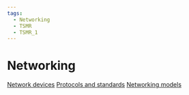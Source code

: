 ```yaml
---
tags:
  - Networking
  - TSMR
  - TSMR_1
---
```


# Networking

[Network devices](./NetworkDevices/NetworkDevices.md)
[Protocols and standards](./StandardsAndProtocols/StandardsAndProtocols.md)
[Networking models](./NetworkingModels/NetworkingModels.md)